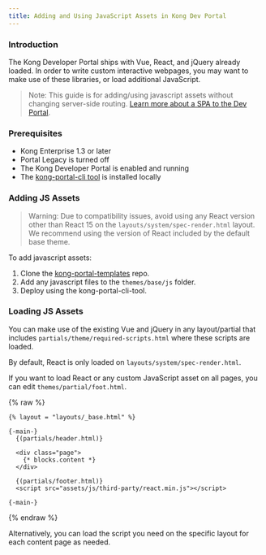 ```yaml
---
title: Adding and Using JavaScript Assets in Kong Dev Portal
---
```


### Introduction

The Kong Developer Portal ships with Vue, React, and jQuery already loaded. In order to write custom interactive webpages, you may want to make use of these libraries, or load additional JavaScript.

> Note: This guide is for adding/using javascript assets without changing server-side routing. [Learn more about a SPA to the Dev Portal](/enterprise/{{page.kong_version}}/developer-portal/theme-customization/single-page-app).

### Prerequisites

* Kong Enterprise 1.3 or later
* Portal Legacy is turned off
* The Kong Developer Portal is enabled and running
* The [kong-portal-cli tool](/enterprise/{{page.kong_version}}/developer-portal/helpers/cli) is installed locally


### Adding JS Assets
> Warning: Due to compatibility issues, avoid using any React version other than React 15 on the `layouts/system/spec-render.html` layout. We recommend using the version of React included by the default base theme.

To add javascript assets:
1. Clone the [kong-portal-templates](https://github.com/Kong/kong-portal-templates) repo.
2. Add any javascript files to the `themes/base/js` folder.
3. Deploy using the kong-portal-cli-tool.


### Loading JS Assets

You can make use of the existing Vue and jQuery in any layout/partial that includes `partials/theme/required-scripts.html` where these scripts are loaded.

By default, React is only loaded on `layouts/system/spec-render.html`.

If you want to load React or any custom JavaScript asset on all pages, you can edit `themes/partial/foot.html`.


{% raw %}
```
{% layout = "layouts/_base.html" %}

{-main-}
  {(partials/header.html)}

  <div class="page">
    {* blocks.content *}
  </div>

  {(partials/footer.html)}
  <script src="assets/js/third-party/react.min.js"></script>

{-main-}
```
{% endraw %}

Alternatively, you can load the script you need on the specific layout for each content page as needed.
